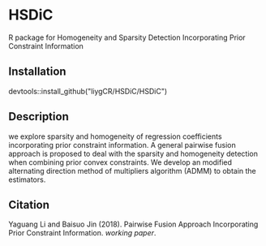 # HSDiC
R package for Homogeneity and Sparsity Detection Incorporating Prior Constraint Information

## Installation
devtools::install_github("liygCR/HSDiC/HSDiC")

## Description
we explore sparsity and homogeneity of regression coefficients incorporating prior constraint information. A general pairwise fusion approach is proposed to deal with the sparsity and homogeneity detection when combining prior convex constraints. We develop an modified alternating direction method of multipliers algorithm (ADMM) to obtain the estimators. 


## Citation
Yaguang Li and Baisuo Jin (2018). Pairwise Fusion Approach Incorporating Prior Constraint Information. *working paper*.
